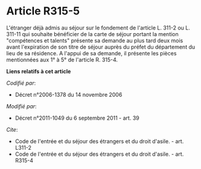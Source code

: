 # Article R315-5

L'étranger déjà admis au séjour sur le fondement de l'article L. 311-2 ou L. 311-11 qui souhaite bénéficier de la carte de
séjour portant la mention "compétences et talents" présente sa demande au plus tard deux mois avant l'expiration de son titre
de séjour auprès du préfet du département du lieu de sa résidence. A l'appui de sa demande, il présente les pièces
mentionnées aux 1° à 5° de l'article R. 315-4.

**Liens relatifs à cet article**

_Codifié par_:

  - Décret n°2006-1378 du 14 novembre 2006

_Modifié par_:

  - Décret n°2011-1049 du 6 septembre 2011 - art. 39

_Cite_:

  - Code de l'entrée et du séjour des étrangers et du droit d'asile. - art. L311-2
  - Code de l'entrée et du séjour des étrangers et du droit d'asile. - art. R315-4
